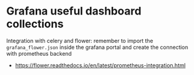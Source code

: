 # Grafana useful dashboard collections

Integration with celery and flower: remember to import the `grafana_flower.json` inside the grafana portal and create the connection with prometheus backend
- https://flower.readthedocs.io/en/latest/prometheus-integration.html